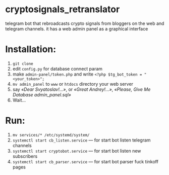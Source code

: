 # cryptosignals_retranslator
telegram bot that rebroadcasts crypto signals from bloggers on the web and telegram channels. it has a web admin panel as a graphical interface


# Installation:
1. `git clone`
2. edit `config.py` for database connect param
3. make `admin-panel/token.php` and write `<?php $tg_bot_token = "<your_token>";`
4. `mv admin_panel` to `www` or `htdocs` directory your web server
5. say *«Dear Svyatoslav!...»*, or *«Great Andrey!...»*, *«Please, Give Me Database admin_panel.sql»*
6. Wait...


# Run:
1. `mv services/* /etc/systemd/system/`
2. `systemctl start cb_listen.service` — for start bot listen telegram channels
3. `systemctl start cryptobot.service` — for start bot listen new subscribers
4. `systemctl start cb_parser.service` — for start bot parser fuck tinkoff pages
